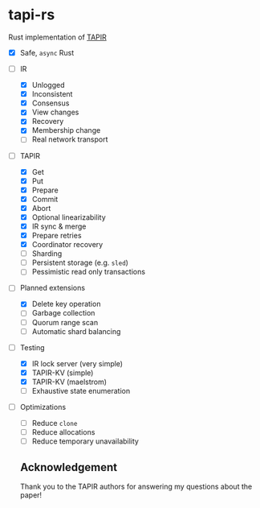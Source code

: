 # tapi-rs

Rust implementation of [TAPIR](https://syslab.cs.washington.edu/papers/tapir-tr-v2.pdf)

- [x] Safe, `async` Rust
- [ ] IR
  - [x] Unlogged
  - [x] Inconsistent
  - [x] Consensus
  - [x] View changes
  - [x] Recovery
  - [x] Membership change
  - [ ] Real network transport
- [ ] TAPIR
  - [x] Get
  - [x] Put
  - [x] Prepare
  - [x] Commit
  - [x] Abort
  - [x] Optional linearizability
  - [x] IR sync & merge
  - [x] Prepare retries
  - [x] Coordinator recovery
  - [ ] Sharding
  - [ ] Persistent storage (e.g. `sled`)
  - [ ] Pessimistic read only transactions
- [ ] Planned extensions
  - [x] Delete key operation
  - [ ] Garbage collection
  - [ ] Quorum range scan
  - [ ] Automatic shard balancing
- [ ] Testing
  - [x] IR lock server (very simple)
  - [x] TAPIR-KV (simple)
  - [x] TAPIR-KV (maelstrom)
  - [ ] Exhaustive state enumeration
- [ ] Optimizations
  - [ ] Reduce `clone`
  - [ ] Reduce allocations
  - [ ] Reduce temporary unavailability

  ## Acknowledgement

  Thank you to the TAPIR authors for answering my questions about the paper!